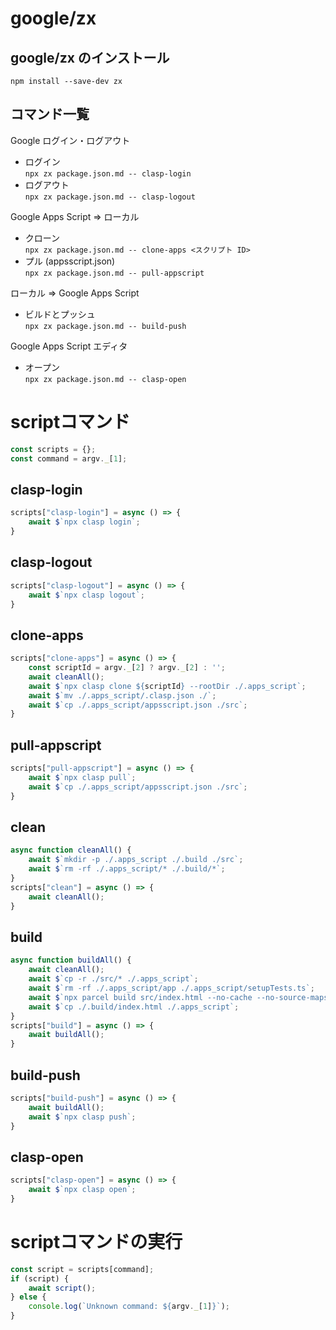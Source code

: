 # google/zx

## google/zx のインストール
`npm install --save-dev zx`

## コマンド一覧

Google ログイン・ログアウト

- ログイン  
`npx zx package.json.md -- clasp-login`
- ログアウト  
`npx zx package.json.md -- clasp-logout`

Google Apps Script ⇒ ローカル

- クローン  
`npx zx package.json.md -- clone-apps <スクリプト ID>`
- プル (appsscript.json)  
`npx zx package.json.md -- pull-appscript`

ローカル ⇒ Google Apps Script

- ビルドとプッシュ  
`npx zx package.json.md -- build-push`

Google Apps Script エディタ

- オープン  
`npx zx package.json.md -- clasp-open`



# scriptコマンド

```javascript
const scripts = {};
const command = argv._[1];
```

## clasp-login

```javascript
scripts["clasp-login"] = async () => {
    await $`npx clasp login`;
}
```

## clasp-logout

```javascript
scripts["clasp-logout"] = async () => {
    await $`npx clasp logout`;
}
```

## clone-apps

```javascript
scripts["clone-apps"] = async () => {
    const scriptId = argv._[2] ? argv._[2] : '';
    await cleanAll();
    await $`npx clasp clone ${scriptId} --rootDir ./.apps_script`;
    await $`mv ./.apps_script/.clasp.json ./`;
    await $`cp ./.apps_script/appsscript.json ./src`;
}
```

## pull-appscript

```javascript
scripts["pull-appscript"] = async () => {
    await $`npx clasp pull`;
    await $`cp ./.apps_script/appsscript.json ./src`;
}
```

## clean

```javascript
async function cleanAll() {
    await $`mkdir -p ./.apps_script ./.build ./src`;
    await $`rm -rf ./.apps_script/* ./.build/*`;
}
scripts["clean"] = async () => {
    await cleanAll();
}
```

## build

```javascript
async function buildAll() {
    await cleanAll();
    await $`cp -r ./src/* ./.apps_script`;
    await $`rm -rf ./.apps_script/app ./.apps_script/setupTests.ts`;
    await $`npx parcel build src/index.html --no-cache --no-source-maps --dist-dir .build`;
    await $`cp ./.build/index.html ./.apps_script`;
}
scripts["build"] = async () => {
    await buildAll();
}
```

## build-push

```javascript
scripts["build-push"] = async () => {
    await buildAll();
    await $`npx clasp push`;
}
```

## clasp-open

```javascript
scripts["clasp-open"] = async () => {
    await $`npx clasp open`;
}
```

# scriptコマンドの実行

```javascript
const script = scripts[command];
if (script) {
    await script();
} else {
    console.log(`Unknown command: ${argv._[1]}`);
}
```
